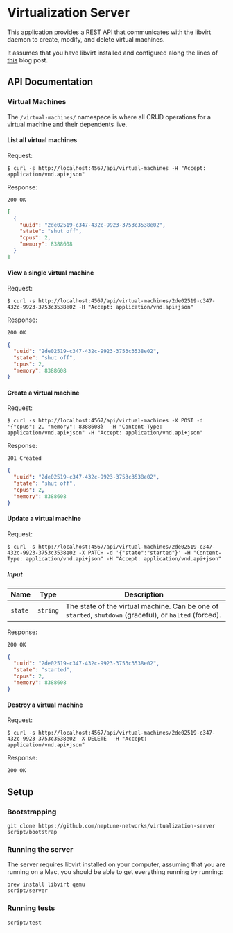 # Virtualization Server

This application provides a REST API that communicates with the libvirt daemon to create, modify, and delete virtual machines.

It assumes that you have libvirt installed and configured along the lines of [this](https://brooks.sh/2017/12/22/configuring-kvm-on-clear-linux/) blog post.

## API Documentation

### Virtual Machines

The `/virtual-machines/` namespace is where all CRUD operations for a virtual machine and their dependents live.

#### List all virtual machines

Request:

```
$ curl -s http://localhost:4567/api/virtual-machines -H "Accept: application/vnd.api+json"
```

Response:

```
200 OK
```

```json
[
  {
    "uuid": "2de02519-c347-432c-9923-3753c3538e02",
    "state": "shut off",
    "cpus": 2,
    "memory": 8388608
  }
]
```

#### View a single virtual machine

Request:

```
$ curl -s http://localhost:4567/api/virtual-machines/2de02519-c347-432c-9923-3753c3538e02 -H "Accept: application/vnd.api+json"
```

Response:

```
200 OK
```

```json
{
  "uuid": "2de02519-c347-432c-9923-3753c3538e02",
  "state": "shut off",
  "cpus": 2,
  "memory": 8388608
}
```

#### Create a virtual machine

Request:

```
$ curl -s http://localhost:4567/api/virtual-machines -X POST -d '{"cpus": 2, "memory": 8388608}' -H "Content-Type: application/vnd.api+json" -H "Accept: application/vnd.api+json"
```

Response:

```
201 Created
```

```json
{
  "uuid": "2de02519-c347-432c-9923-3753c3538e02",
  "state": "shut off",
  "cpus": 2,
  "memory": 8388608
}
```

#### Update a virtual machine

Request:

```
$ curl -s http://localhost:4567/api/virtual-machines/2de02519-c347-432c-9923-3753c3538e02 -X PATCH -d '{"state":"started"}' -H "Content-Type: application/vnd.api+json" -H "Accept: application/vnd.api+json"
```

##### Input

| Name | Type | Description |
|------|------|-------------|
| `state` | `string` | The state of the virtual machine. Can be one of `started`, `shutdown` (graceful), or `halted` (forced).

Response:

```
200 OK
```

```json
{
  "uuid": "2de02519-c347-432c-9923-3753c3538e02",
  "state": "started",
  "cpus": 2,
  "memory": 8388608
}
```

#### Destroy a virtual machine

Request:

```
$ curl -s http://localhost:4567/api/virtual-machines/2de02519-c347-432c-9923-3753c3538e02 -X DELETE  -H "Accept: application/vnd.api+json"
```

Response:

```
200 OK
```

## Setup

### Bootstrapping

```
git clone https://github.com/neptune-networks/virtualization-server
script/bootstrap
```

### Running the server

The server requires libvirt installed on your computer, assuming that you are running on a Mac, you should be able to get everything running by running:

```
brew install libvirt qemu
script/server
```

### Running tests

```
script/test
```
